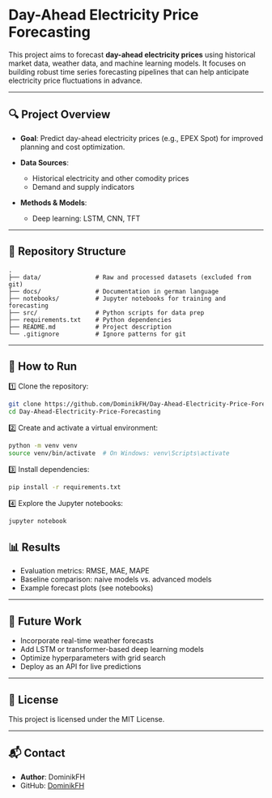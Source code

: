 
# Day-Ahead Electricity Price Forecasting

This project aims to forecast **day-ahead electricity prices** using historical market data, weather data, and machine learning models. It focuses on building robust time series forecasting pipelines that can help anticipate electricity price fluctuations in advance.

---

## 🔍 Project Overview

- **Goal**: Predict day-ahead electricity prices (e.g., EPEX Spot) for improved planning and cost optimization.
- **Data Sources**:
  - Historical electricity and other comodity prices
  - Demand and supply indicators

- **Methods & Models**:
  - Deep learning: LSTM, CNN, TFT

---

## 📂 Repository Structure

```
.
├── data/               # Raw and processed datasets (excluded from git)
├── docs/               # Documentation in german language
├── notebooks/          # Jupyter notebooks for training and forecasting
├── src/                # Python scripts for data prep
├── requirements.txt    # Python dependencies
├── README.md           # Project description
└── .gitignore          # Ignore patterns for git
```

---

## 🚀 How to Run

1️⃣ Clone the repository:
```bash
git clone https://github.com/DominikFH/Day-Ahead-Electricity-Price-Forecasting.git
cd Day-Ahead-Electricity-Price-Forecasting
```

2️⃣ Create and activate a virtual environment:
```bash
python -m venv venv
source venv/bin/activate  # On Windows: venv\Scripts\activate
```

3️⃣ Install dependencies:
```bash
pip install -r requirements.txt
```

4️⃣ Explore the Jupyter notebooks:
```bash
jupyter notebook
```

## 📊 Results

- Evaluation metrics: RMSE, MAE, MAPE
- Baseline comparison: naive models vs. advanced models
- Example forecast plots (see notebooks)

---

## 📅 Future Work

- Incorporate real-time weather forecasts
- Add LSTM or transformer-based deep learning models
- Optimize hyperparameters with grid search
- Deploy as an API for live predictions

---

## 📜 License

This project is licensed under the MIT License.

---

## 📬 Contact

- **Author**: DominikFH  
- GitHub: [DominikFH](https://github.com/DominikFH)
